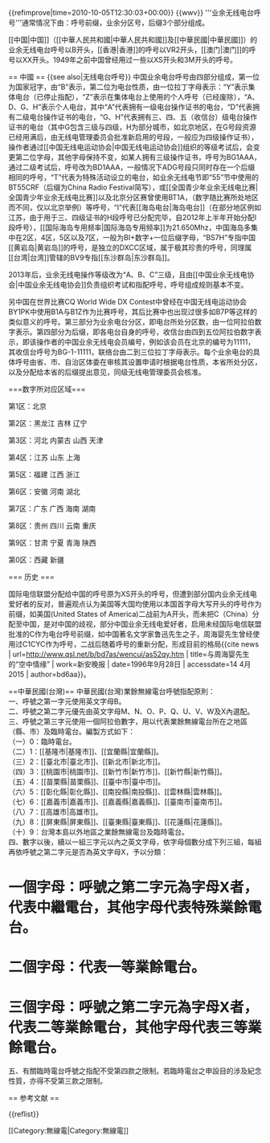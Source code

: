
{{refimprove|time=2010-10-05T12:30:03+00:00}}
{{wwv}}
'''业余无线电台呼号'''通常情况下由：呼号前缀，业余分区号，后缀3个部分组成。

[[中国|中国]]（[[中華人民共和國|中華人民共和國]]及[[中華民國|中華民國]]）的业余无线电台呼号以B开头，[[香港|香港]]的呼号以VR2开头，[[澳门|澳门]]的呼号以XX开头。1949年之前中国曾经用过一些以XS开头和3M开头的呼号。

== 中國 ==
{{see also|无线电台呼号}}
中国业余电台呼号由四部分组成，第一位为国家冠字，由“B”表示，第二位为电台性质，由一位拉丁字母表示：“Y”表示集体电台（已停止指配），“Z”表示在集体电台上使用的个人呼号（已经废除），“A、D、G、H”表示个人电台，其中“A”代表拥有一级电台操作证书的电台，“D”代表拥有二级电台操作证书的电台，“G、H”代表拥有三、四、五（收信台）级电台操作证书的电台（其中G包含三级与四级，H为部分城市，如北京地区，在G号段资源已经用满后，由无线电管理委员会批准新启用的号段，一般应为四级操作证书），操作者通过[[中国无线电运动协会|中国无线电运动协会]]组织的等级考试后，会变更第二位字母，其他字母保持不变，如某人拥有三级操作证书，呼号为BG1AAA，通过二级考试后，呼号改为BD1AAA，一般情况下ADG号段只同时存在一个后缀相同的呼号，“T”代表为特殊活动设立的电台，如业余无线电节即“55”节中使用的BT55CRF（后缀为China Radio Festival简写），或[[全国青少年业余无线电比赛|全国青少年业余无线电比赛]]以及北京分区赛曾使用BT1A，（数字随比赛所处地区而不同，仅以北京举例）等呼号，“I”代表[[海岛电台|海岛电台]]（在部分地区例如江苏，由于用于三、四级证书的H段呼号已分配完毕，自2012年上半年开始分配I段呼号），[[国际海岛专用频率|国际海岛专用频率]]为21.650Mhz，中国海岛多集中在2区，4区，5区以及7区，一般为BI+数字+一位后缀字母，“BS7H”专指中国[[黄岩岛|黄岩岛]]的呼号，是独立的DXCC区域，属于极其珍贵的呼号，同理属[[台湾|台湾]]管辖的BV9专指[[东沙群岛|东沙群岛]]。

2013年后，业余无线电操作等级改为“A、B、C”三级，且由[[中国业余无线电协会|中国业余无线电协会]]负责组织考试和指配呼号，呼号组成规则基本不变。

另中国在世界比赛CQ World Wide DX Contest中曾经在中国无线电运动协会BY1PK中使用B1A与B1Z作为比赛呼号，其后比赛中也出现过很多如B7P等这样的类似意义的呼号。第三部分为业余电台分区，即电台所处分区数，由一位阿拉伯数字表示。第四部分为后缀，即各电台自身的呼号，收信台由四到五位阿拉伯数字表示，即该操作者的中国业余无线电会员编号，例如该会员在北京的编号为11111，其收信台呼号为BG-1-11111，联络台由二到三位拉丁字母表示。每个业余电台的具体呼号由省、市、自治区体委在审核其设置申请时根据电台性质，本省所处分区，以及分配给本省的后缀提出意见，同级无线电管理委员会核准。

===数字所对应区域===

第1区：北京 

第2区：黑龙江 吉林 辽宁 

第3区：河北 内蒙古 山西 天津 

第4区：江苏 山东 上海 

第5区：福建 江西 浙江 

第6区：安徽 河南 湖北 

第7区：广东 广西 海南 湖南 

第8区：贵州 四川 云南 重庆

第9区：甘肃 宁夏 青海 陕西 

第0区：西藏 新疆

=== 历史 ===

国际电信联盟分配给中国的呼号原为XS开头的呼号，但遭到部分国内业余无线电爱好者的反对，普遍观点认为美国等大国均使用以本国首字母大写开头的呼号作为前缀，如美国(United States of America)二战前为A开头，而未把C（China）分配至中国，是对中国的歧视，部分中国业余无线电爱好者，启用未经国际电信联盟批准的C作为电台呼号前缀，如中国著名文学家鲁迅先生之子，周海婴先生曾经使用过C1CYC作为呼号，二战后随着呼号的重新分配，形成目前的格局<ref>{{cite news | url=http://www.qsl.net/b/bd7as/wencui/as52qy.htm | title=与周海婴先生的“空中情缘” | work=新安晚报 | date=1996年9月28日 | accessdate=14 4月 2015 | author=bd6aa}}</ref>。

==中華民國(台灣)==
中華民國(台灣)業餘無線電台呼號指配原則：<br />一、呼號之第一字元使用英文字母B。<br />二、呼號之第二字元優先由英文字母M、N、O、P、Q、U、V、W及X內選配。<br />三、呼號之第三字元使用一個阿拉伯數字，用以代表業餘無線電台所在之地區（縣、市）及臨時電台。編製方式如下：
<br />（一）0：臨時電台。
<br />（二）1：[[基隆市|基隆市]]、[[宜蘭縣|宜蘭縣]]。
<br />（三）2：[[臺北市|臺北市]]、[[新北市|新北市]]。
<br />（四）3：[[桃園市|桃園市]]、[[新竹市|新竹市]]、[[新竹縣|新竹縣]]。
<br />（五）4：[[苗栗縣|苗栗縣]]、[[臺中市|臺中市]]。
<br />（六）5：[[彰化縣|彰化縣]]、[[南投縣|南投縣]]、[[雲林縣|雲林縣]]。
<br />（七）6：[[嘉義市|嘉義市]]、[[嘉義縣|嘉義縣]]、[[臺南市|臺南市]]。
<br />（八）7：[[高雄市|高雄市]]。
<br />（九）8：[[屏東縣|屏東縣]]、[[臺東縣|臺東縣]]、[[花蓮縣|花蓮縣]]。
<br />（十）9：台灣本島以外地區之業餘無線電台及臨時電台。
<br />四、數字以後，續以一組三字元以內之英文字母，依字母個數分成下列三組，每組再依呼號之第二字元是否為英文字母X，予以分類：
# 一個字母：呼號之第二字元為字母X者，代表中繼電台，其他字母代表特殊業餘電台。
# 二個字母：代表一等業餘電台。
# 三個字母：呼號之第二字元為字母X者，代表二等業餘電台，其他字母代表三等業餘電台。
五、有關臨時電台呼號之指配不受第四款之限制。若臨時電台之申設目的涉及紀念性質，亦得不受第三款之限制。

== 参考文献 ==

{{reflist}}

[[Category:無線電|Category:無線電]]